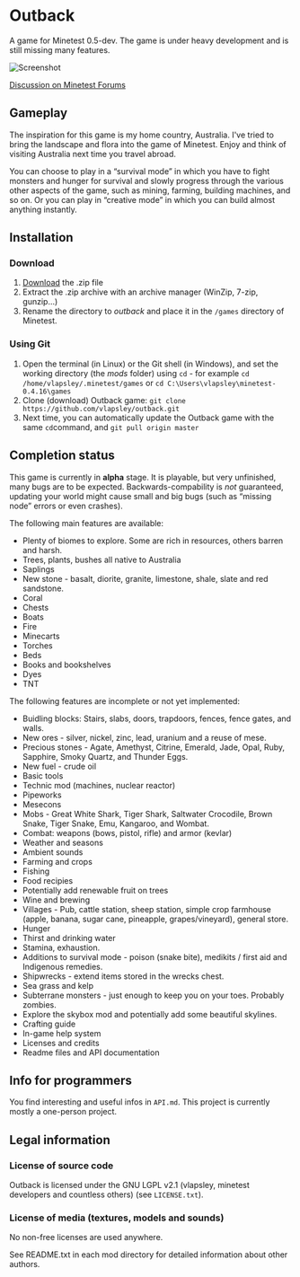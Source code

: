 # Outback

A game for Minetest 0.5-dev. The game is under heavy development and is still missing many features.

![Screenshot](https://raw.githubusercontent.com/vlapsley/outback/master/screenshot.png)

[Discussion on Minetest Forums](https://forum.minetest.net/viewtopic.php?f=9&t=14412)

## Gameplay

The inspiration for this game is my home country, Australia. I've tried to bring the landscape and flora into the game of Minetest. Enjoy and think of visiting Australia next time you travel abroad.

You can choose to play in a “survival mode” in which you have to fight monsters and hunger for survival and slowly progress through the various other aspects of the game, such as mining, farming, building machines, and so on. Or you can play in “creative mode” in which you can build almost anything instantly.

## Installation

### Download

1. [Download](https://github.com/vlapsley/outback/archive/master.zip) the .zip file
1. Extract the .zip archive with an archive manager (WinZip, 7-zip, gunzip...)
1. Rename the directory to *outback* and place it in the `/games` directory of Minetest.

### Using Git

1. Open the terminal (in Linux) or the Git shell (in Windows), and set the working directory (the *mods* folder) using `cd` - for example `cd /home/vlapsley/.minetest/games` or `cd C:\Users\vlapsley\minetest-0.4.16\games`
1. Clone (download) Outback game: `git clone https://github.com/vlapsley/outback.git`
1. Next time, you can automatically update the Outback game with the same `cd`command, and `git pull origin master`

## Completion status

This game is currently in **alpha** stage. It is playable, but very unfinished, many bugs are to be expected. Backwards-compability is *not* guaranteed, updating your world might cause small and big bugs (such as “missing node” errors or even crashes).

The following main features are available:

* Plenty of biomes to explore. Some are rich in resources, others barren and harsh.
* Trees, plants, bushes all native to Australia
* Saplings
* New stone - basalt, diorite, granite, limestone, shale, slate and red sandstone.
* Coral
* Chests
* Boats
* Fire
* Minecarts
* Torches
* Beds
* Books and bookshelves
* Dyes
* TNT

The following features are incomplete or not yet implemented:

* Buidling blocks: Stairs, slabs, doors, trapdoors, fences, fence gates, and walls.
* New ores - silver, nickel, zinc, lead, uranium and a reuse of mese.
* Precious stones - Agate, Amethyst, Citrine, Emerald, Jade, Opal, Ruby, Sapphire, Smoky Quartz, and Thunder Eggs.
* New fuel - crude oil
* Basic tools
* Technic mod (machines, nuclear reactor)
* Pipeworks
* Mesecons
* Mobs - Great White Shark, Tiger Shark, Saltwater Crocodile, Brown Snake, Tiger Snake, Emu, Kangaroo, and Wombat.
* Combat: weapons (bows, pistol, rifle) and armor (kevlar)
* Weather and seasons
* Ambient sounds
* Farming and crops
* Fishing
* Food recipies
* Potentially add renewable fruit on trees
* Wine and brewing
* Villages - Pub, cattle station, sheep station, simple crop farmhouse (apple, banana, sugar cane, pineapple, grapes/vineyard), general store.
* Hunger
* Thirst and drinking water
* Stamina, exhaustion.
* Additions to survival mode - poison (snake bite), medikits / first aid and Indigenous remedies.
* Shipwrecks - extend items stored in the wrecks chest.
* Sea grass and kelp
* Subterrane monsters - just enough to keep you on your toes. Probably zombies.
* Explore the skybox mod and potentially add some beautiful skylines.
* Crafting guide
* In-game help system
* Licenses and credits
* Readme files and API documentation

## Info for programmers

You find interesting and useful infos in `API.md`.
This project is currently mostly a one-person project.

## Legal information

### License of source code

Outback is licensed under the GNU LGPL v2.1 (vlapsley, minetest developers and countless others) 
(see `LICENSE.txt`).

### License of media (textures, models and sounds)

No non-free licenses are used anywhere.

See README.txt in each mod directory for detailed information about other authors.
